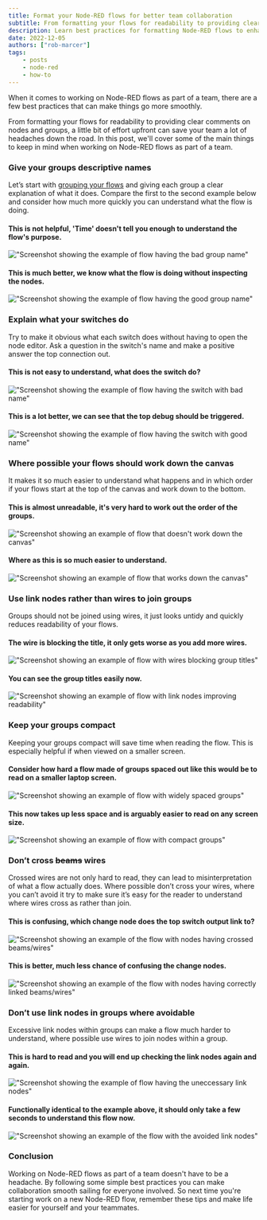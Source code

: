 ```yaml
---
title: Format your Node-RED flows for better team collaboration
subtitle: From formatting your flows for readability to providing clear comments on nodes and groups, a little bit of effort upfront can save your team a lot of headaches down the road
description: Learn best practices for formatting Node-RED flows to enhance team collaboration. From descriptive group names to clear switch explanations, optimize your flows for readability and efficiency.
date: 2022-12-05
authors: ["rob-marcer"]
tags:
    - posts
    - node-red
    - how-to
---
```



When it comes to working on Node-RED flows as part of a team, there are a few best practices that can make things go more smoothly.
<!--more-->
From formatting your flows for readability to providing clear comments on nodes and groups, a little bit of effort upfront can save your team a lot of headaches down the road. In this post, we'll cover some of the main things to keep in mind when working on Node-RED flows as part of a team.

### Give your groups descriptive names

Let’s start with [grouping your flows](https://nodered.org/docs/user-guide/editor/workspace/groups) and giving each group a clear explanation of what it does. Compare the first to the second example below and consider how much more quickly you can understand what the flow is doing.

#### This is not helpful, 'Time' doesn't tell you enough to understand the flow's purpose.
!["Screenshot showing the example of flow having the bad group name"](./images/name-bad.png "Screenshot showing the example of flow having the bad group name")

#### This is much better, we know what the flow is doing without inspecting the nodes.
!["Screenshot showing the example of flow having the good group name"](./images/name-good.png "Screenshot showing the example of flow having the good group name")

### Explain what your switches do

Try to make it obvious what each switch does without having to open the node editor. Ask a question in the switch's name and make a positive answer the top connection out.

#### This is not easy to understand, what does the switch do?
!["Screenshot showing the example of flow having the switch with bad name"](./images/switch-bad.png "Screenshot showing the example of flow having the switch with bad name")

#### This is a lot better, we can see that the top debug should be triggered.
!["Screenshot showing the example of flow having the switch with good name"](./images/switch-good.png "Screenshot showing the example of flow having the switch with good name")

### Where possible your flows should work down the canvas

It makes it so much easier to understand what happens and in which order if your flows start at the top of the canvas and work down to the bottom.

#### This is almost unreadable, it's very hard to work out the order of the groups.
!["Screenshot showing an example of flow that doesn't work down the canvas"](./images/flowdown-bad.png "Screenshot showing an example of flow that doesn't work down the canvas")

#### Where as this is so much easier to understand.
!["Screenshot showing an example of flow that works down the canvas"](./images/flowdown-good.png "Screenshot showing an example of flow that works down the canvas")

### Use link nodes rather than wires to join groups

Groups should not be joined using wires, it just looks untidy and quickly reduces readability of your flows.

#### The wire is blocking the title, it only gets worse as you add more wires.
!["Screenshot showing an example of flow with wires blocking group titles"](./images/link-bad.png "Screenshot showing an example of flow with wires blocking group titles")

#### You can see the group titles easily now.
!["Screenshot showing an example of flow with link nodes improving readability"](./images/link-good.png "Screenshot showing an example of flow with link nodes improving readability")

### Keep your groups compact

Keeping your groups compact will save time when reading the flow. This is especially helpful if when viewed on a smaller screen.

#### Consider how hard a flow made of groups spaced out like this would be to read on a smaller laptop screen.
!["Screenshot showing an example of flow with widely spaced groups"](./images/compact-bad.png "Screenshot showing an example of flow with widely spaced groups")

#### This now takes up less space and is arguably easier to read on any screen size.
!["Screenshot showing an example of flow with compact groups"](./images/compact-good.png "Screenshot showing an example of flow with compact groups")

### Don’t cross ~~beams~~ wires
Crossed wires are not only hard to read, they can lead to misinterpretation of what a flow actually does. Where possible don’t cross your wires, where you can’t avoid it try to make sure it’s easy for the reader to understand where wires cross as rather than join.

#### This is confusing, which change node does the top switch output link to?
!["Screenshot showing an example of the flow with nodes having crossed beams/wires"](./images/wires-bad.png "Screenshot showing an example of the flow with nodes having crossed beams/wires")

#### This is better, much less chance of confusing the change nodes.
!["Screenshot showing an example of the flow with nodes having correctly linked beams/wires"](./images/wires-good.png "Screenshot showing an example of the flow with nodes having correctly linked beams/wires")

### Don’t use link nodes in groups where avoidable

Excessive link nodes within groups can make a flow much harder to understand, where possible use wires to join nodes within a group.

#### This is hard to read and you will end up checking the link nodes again and again.
!["Screenshot showing the example of flow having the uneccessary link nodes"](./images/groupwires-bad.png "Screenshot showing the example of flow having the uneccessary link nodes")

#### Functionally identical to the example above, it should only take a few seconds to understand this flow now.
!["Screenshot showing an example of the flow with the avoided link nodes"](./images/groupwires-good.png "Screenshot showing an example of the flow with the avoided link nodes")

### Conclusion

Working on Node-RED flows as part of a team doesn't have to be a headache. By following some simple best practices you can make collaboration smooth sailing for everyone involved. So next time you're starting work on a new Node-RED flow, remember these tips and make life easier for yourself and your teammates.